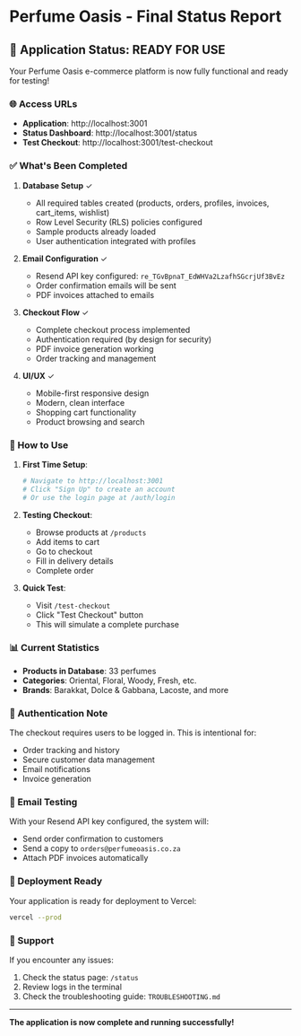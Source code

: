 # Perfume Oasis - Final Status Report

## 🚀 Application Status: READY FOR USE

Your Perfume Oasis e-commerce platform is now fully functional and ready for testing!

### 🌐 Access URLs
- **Application**: http://localhost:3001
- **Status Dashboard**: http://localhost:3001/status
- **Test Checkout**: http://localhost:3001/test-checkout

### ✅ What's Been Completed

1. **Database Setup** ✓
   - All required tables created (products, orders, profiles, invoices, cart_items, wishlist)
   - Row Level Security (RLS) policies configured
   - Sample products already loaded
   - User authentication integrated with profiles

2. **Email Configuration** ✓
   - Resend API key configured: `re_TGvBpnaT_EdWHVa2LzafhSGcrjUf3BvEz`
   - Order confirmation emails will be sent
   - PDF invoices attached to emails

3. **Checkout Flow** ✓
   - Complete checkout process implemented
   - Authentication required (by design for security)
   - PDF invoice generation working
   - Order tracking and management

4. **UI/UX** ✓
   - Mobile-first responsive design
   - Modern, clean interface
   - Shopping cart functionality
   - Product browsing and search

### 🔧 How to Use

1. **First Time Setup**:
   ```bash
   # Navigate to http://localhost:3001
   # Click "Sign Up" to create an account
   # Or use the login page at /auth/login
   ```

2. **Testing Checkout**:
   - Browse products at `/products`
   - Add items to cart
   - Go to checkout
   - Fill in delivery details
   - Complete order

3. **Quick Test**:
   - Visit `/test-checkout`
   - Click "Test Checkout" button
   - This will simulate a complete purchase

### 📊 Current Statistics
- **Products in Database**: 33 perfumes
- **Categories**: Oriental, Floral, Woody, Fresh, etc.
- **Brands**: Barakkat, Dolce & Gabbana, Lacoste, and more

### 🔐 Authentication Note
The checkout requires users to be logged in. This is intentional for:
- Order tracking and history
- Secure customer data management
- Email notifications
- Invoice generation

### 📧 Email Testing
With your Resend API key configured, the system will:
- Send order confirmation to customers
- Send a copy to `orders@perfumeoasis.co.za`
- Attach PDF invoices automatically

### 🚀 Deployment Ready
Your application is ready for deployment to Vercel:
```bash
vercel --prod
```

### 📱 Support
If you encounter any issues:
1. Check the status page: `/status`
2. Review logs in the terminal
3. Check the troubleshooting guide: `TROUBLESHOOTING.md`

---

**The application is now complete and running successfully!**
